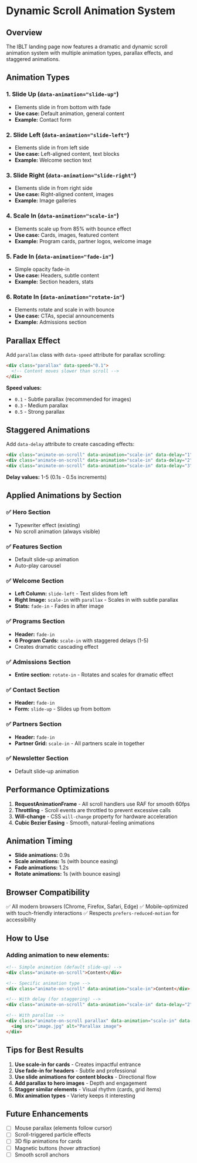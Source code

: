 # Dynamic Scroll Animation System

## Overview
The IBLT landing page now features a dramatic and dynamic scroll animation system with multiple animation types, parallax effects, and staggered animations.

## Animation Types

### 1. **Slide Up** (`data-animation="slide-up"`)
- Elements slide in from bottom with fade
- **Use case:** Default animation, general content
- **Example:** Contact form

### 2. **Slide Left** (`data-animation="slide-left"`)
- Elements slide in from left side
- **Use case:** Left-aligned content, text blocks
- **Example:** Welcome section text

### 3. **Slide Right** (`data-animation="slide-right"`)
- Elements slide in from right side
- **Use case:** Right-aligned content, images
- **Example:** Image galleries

### 4. **Scale In** (`data-animation="scale-in"`)
- Elements scale up from 85% with bounce effect
- **Use case:** Cards, images, featured content
- **Example:** Program cards, partner logos, welcome image

### 5. **Fade In** (`data-animation="fade-in"`)
- Simple opacity fade-in
- **Use case:** Headers, subtle content
- **Example:** Section headers, stats

### 6. **Rotate In** (`data-animation="rotate-in"`)
- Elements rotate and scale in with bounce
- **Use case:** CTAs, special announcements
- **Example:** Admissions section

## Parallax Effect

Add `parallax` class with `data-speed` attribute for parallax scrolling:

```html
<div class="parallax" data-speed="0.1">
  <!-- Content moves slower than scroll -->
</div>
```

**Speed values:**
- `0.1` - Subtle parallax (recommended for images)
- `0.3` - Medium parallax
- `0.5` - Strong parallax

## Staggered Animations

Add `data-delay` attribute to create cascading effects:

```html
<div class="animate-on-scroll" data-animation="scale-in" data-delay="1">Card 1</div>
<div class="animate-on-scroll" data-animation="scale-in" data-delay="2">Card 2</div>
<div class="animate-on-scroll" data-animation="scale-in" data-delay="3">Card 3</div>
```

**Delay values:** 1-5 (0.1s - 0.5s increments)

## Applied Animations by Section

### ✅ **Hero Section**
- Typewriter effect (existing)
- No scroll animation (always visible)

### ✅ **Features Section**
- Default slide-up animation
- Auto-play carousel

### ✅ **Welcome Section**
- **Left Column:** `slide-left` - Text slides from left
- **Right Image:** `scale-in` with `parallax` - Scales in with subtle parallax
- **Stats:** `fade-in` - Fades in after image

### ✅ **Programs Section**
- **Header:** `fade-in`
- **6 Program Cards:** `scale-in` with staggered delays (1-5)
- Creates dramatic cascading effect

### ✅ **Admissions Section**
- **Entire section:** `rotate-in` - Rotates and scales for dramatic effect

### ✅ **Contact Section**
- **Header:** `fade-in`
- **Form:** `slide-up` - Slides up from bottom

### ✅ **Partners Section**
- **Header:** `fade-in`
- **Partner Grid:** `scale-in` - All partners scale in together

### ✅ **Newsletter Section**
- Default slide-up animation

## Performance Optimizations

1. **RequestAnimationFrame** - All scroll handlers use RAF for smooth 60fps
2. **Throttling** - Scroll events are throttled to prevent excessive calls
3. **Will-change** - CSS `will-change` property for hardware acceleration
4. **Cubic Bezier Easing** - Smooth, natural-feeling animations

## Animation Timing

- **Slide animations:** 0.9s
- **Scale animations:** 1s (with bounce easing)
- **Fade animations:** 1.2s
- **Rotate animations:** 1s (with bounce easing)

## Browser Compatibility

✅ All modern browsers (Chrome, Firefox, Safari, Edge)
✅ Mobile-optimized with touch-friendly interactions
✅ Respects `prefers-reduced-motion` for accessibility

## How to Use

### Adding animation to new elements:

```html
<!-- Simple animation (default slide-up) -->
<div class="animate-on-scroll">Content</div>

<!-- Specific animation type -->
<div class="animate-on-scroll" data-animation="scale-in">Content</div>

<!-- With delay (for staggering) -->
<div class="animate-on-scroll" data-animation="scale-in" data-delay="2">Content</div>

<!-- With parallax -->
<div class="animate-on-scroll parallax" data-animation="scale-in" data-speed="0.1">
  <img src="image.jpg" alt="Parallax image">
</div>
```

## Tips for Best Results

1. **Use scale-in for cards** - Creates impactful entrance
2. **Use fade-in for headers** - Subtle and professional
3. **Use slide animations for content blocks** - Directional flow
4. **Add parallax to hero images** - Depth and engagement
5. **Stagger similar elements** - Visual rhythm (cards, grid items)
6. **Mix animation types** - Variety keeps it interesting

## Future Enhancements

- [ ] Mouse parallax (elements follow cursor)
- [ ] Scroll-triggered particle effects
- [ ] 3D flip animations for cards
- [ ] Magnetic buttons (hover attraction)
- [ ] Smooth scroll anchors
